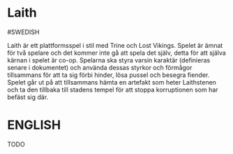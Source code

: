 # Laith

#SWEDISH

Laith är ett plattformsspel i stil med Trine och Lost Vikings. Spelet är ämnat för två spelare
och det kommer inte gå att spela det själv, detta för att själva kärnan i spelet är co-op.
Spelarna ska styra varsin karaktär (definieras senare i dokumentet) och använda dessas
styrkor och förmågor tillsammans för att ta sig förbi hinder, lösa pussel och besegra fiender.
Spelet går ut på att tillsammans hämta en artefakt som heter Laithstenen och ta den tillbaka
till stadens tempel för att stoppa korruptionen som har befäst sig där.

# ENGLISH

TODO
